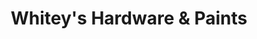 ---
title: "Whitey's Hardware & Paints"
url: /new-york/whiteys-hardware-und-paints/
shop: Eisenwaren
---